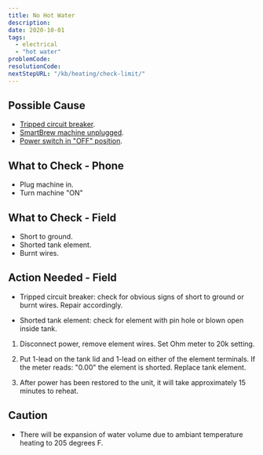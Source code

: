 ```yaml
---
title: No Hot Water
description:
date: 2020-10-01
tags:
  - electrical
  - "hot water"
problemCode: 
resolutionCode: 
nextStepURL: "/kb/heating/check-limit/"
---
```

## Possible Cause

- [Tripped circuit breaker](/kb/power/check-circuit-breaker/).
- [SmartBrew machine unplugged](/kb/power/connect-machine/).
- [Power switch in "OFF" position](/kb/power/turn-on-machine/).

## What to Check - Phone

- Plug machine in.
- Turn machine "ON"

## What to Check - Field

- Short to ground.
- Shorted tank element.
- Burnt wires.

## Action Needed - Field

- Tripped circuit breaker: check for obvious signs of short to ground or burnt wires. Repair accordingly.

- Shorted tank element: check for element with pin hole or blown open inside tank.

1) Disconnect power, remove element wires. Set Ohm meter to 20k setting.

2) Put 1-lead on the tank lid and 1-lead on either of the element terminals. If the meter reads: "0.00" the element is shorted. Replace tank element.

3) After power has been restored to the unit, it will take approximately 15 minutes to reheat.

## Caution

- There will be expansion of water volume due to ambiant temperature heating to 205 degrees F.